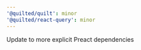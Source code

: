 ```yaml
---
'@quilted/quilt': minor
'@quilted/react-query': minor
---
```


Update to more explicit Preact dependencies
